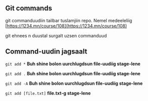 ## Git commands
git commanduudiin tailbar tuslamjiin repo. Nemel medeeleliig [https://1234.mn/course/108](https://1234.mn/course/108)

git ehnees n duustal surgalt uzsen commanduud

## Command-uudin jagsaalt
`git add *` **Buh shine bolon uurchlugdsun file-uudiig stage-lene**

`git add .` **Buh shine bolon uurchlugdsun file-uudiig stage-lene**

`git add -A` **Buh shine bolon uurchlugdsun file-uudiig stage-lene**

`git add [file.txt]` **file.txt-g stage-lene**


